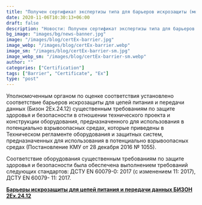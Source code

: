 ```yaml
---
title: "Получен сертификат экспертизы типа для барьеров искрозащиты (модуль B)"
date: 2020-11-06T10:30:13+06:00
draft: false
description: "Новости: Получен сертификат экспертизы типа для барьеров искрозащиты (модуль B)"
bg_image: "images/bg/news-banner.jpg"
image: "/images/blog/certEx-barrier.jpg"
image_webp: "/images/blog/certEx-barrier.webp"
image_sm: "/images/blog/certEx-barrier-sm.jpg"
image_webp_sm: "/images/blog/certEx-barrier-sm.webp"
author: ""
categories: ["Certification"]
tags: ["Barrier", "Certificate", "Ex"]
type: "post"
---
```



Уполномоченным органом по оценке соответствия установлено соответствие барьеров искрозащиты для цепей питания и передачи данных (Бизон 2Ex.24.12) существенным требованиям по защите здоровья и безопасности в отношении технического проекта и конструкции оборудования, предназначенного для использования в потенциально взрывоопасных средах, которые приведены в Техническом регламенте оборудования и защитных систем, предназначенных для использования в потенциально взрывоопасных средах (Постановление КМУ от 28 декабря 2016 № 1055).

Соответствие оборудования существенным требованиям по защите здоровья и безопасности была обеспечена выполнением требований следующих стандартов: ДСТУ EN 60079-0: 2017 (с изменением 11: 2017), ДСТУ EN 60079- 11: 2017.

**[Барьеры искрозащиты для цепей питания и передачи данных БИЗОН 2Ex.24.12 ](/ru/is-barrier/)**
